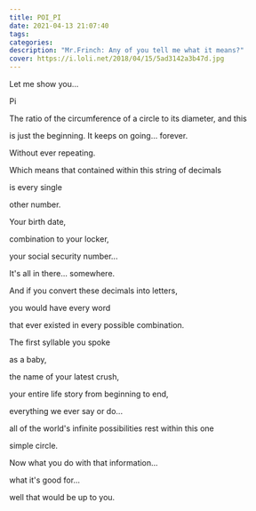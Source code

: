 ```yaml
---
title: POI_PI
date: 2021-04-13 21:07:40
tags:
categories:
description: "Mr.Frinch: Any of you tell me what it means?"
cover: https://i.loli.net/2018/04/15/5ad3142a3b47d.jpg
---
```


Let me show you...

Pi

The ratio of the circumference of a circle to its diameter, and this

is just the beginning. It keeps on going... forever.

Without ever repeating.

Which means that contained within this string of decimals

is every single

other number.

Your birth date,

combination to your locker,

your social security number...

It's all in there... somewhere.

And if you convert these decimals into letters,

you would have every word

that ever existed in every possible combination.

The first syllable you spoke

as a baby,

the name of your latest crush,

your entire life story from beginning to end,

everything we ever say or do...

all of the world's infinite possibilities rest within this one

simple circle.

Now what you do with that information...

what it's good for...

well that would be up to you.